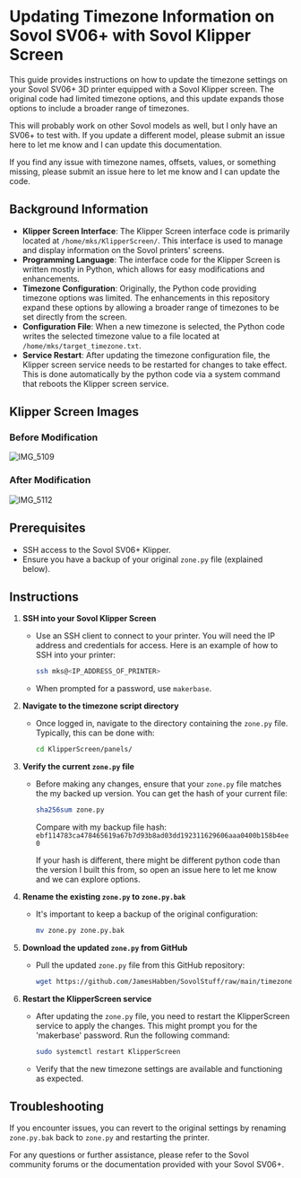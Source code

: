 # Updating Timezone Information on Sovol SV06+ with Sovol Klipper Screen

This guide provides instructions on how to update the timezone settings on your Sovol SV06+ 3D printer equipped with a Sovol Klipper screen. The original code had limited timezone options, and this update expands those options to include a broader range of timezones.

This will probably work on other Sovol models as well, but I only have an SV06+ to test with. If you update a different model, please submit an issue here to let me know and I can update this documentation.

If you find any issue with timezone names, offsets, values, or something missing, please submit an issue here to let me know and I can update the code.

## Background Information

- **Klipper Screen Interface**: The Klipper Screen interface code is primarily located at `/home/mks/KlipperScreen/`. This interface is used to manage and display information on the Sovol printers' screens.
- **Programming Language**: The interface code for the Klipper Screen is written mostly in Python, which allows for easy modifications and enhancements.
- **Timezone Configuration**: Originally, the Python code providing timezone options was limited. The enhancements in this repository expand these options by allowing a broader range of timezones to be set directly from the screen.
- **Configuration File**: When a new timezone is selected, the Python code writes the selected timezone value to a file located at `/home/mks/target_timezone.txt`.
- **Service Restart**: After updating the timezone configuration file, the Klipper screen service needs to be restarted for changes to take effect. This is done automatically by the python code via a system command that reboots the Klipper screen service.

## Klipper Screen Images
### Before Modification
![IMG_5109](https://github.com/JamesHabben/SovolStuff/assets/6327329/d35fc35b-bec7-46d4-824c-53a81957ac77)

### After Modification
![IMG_5112](https://github.com/JamesHabben/SovolStuff/assets/6327329/67b82820-8919-44f6-b7c6-90ccb73fd9ef)

## Prerequisites
- SSH access to the Sovol SV06+ Klipper.
- Ensure you have a backup of your original `zone.py` file (explained below).

## Instructions

1. **SSH into your Sovol Klipper Screen**
   - Use an SSH client to connect to your printer. You will need the IP address and credentials for access. Here is an example of how to SSH into your printer:
     ```bash
     ssh mks@<IP_ADDRESS_OF_PRINTER>
     ```
   - When prompted for a password, use `makerbase`.

2. **Navigate to the timezone script directory**
   - Once logged in, navigate to the directory containing the `zone.py` file. Typically, this can be done with:
     ```bash
     cd KlipperScreen/panels/
     ```

3. **Verify the current `zone.py` file**
   - Before making any changes, ensure that your `zone.py` file matches the my backed up version. You can get the hash of your current file:
     ```bash
     sha256sum zone.py
     ```
     Compare with my backup file hash: `ebf114783ca478465619a67b7d93b8ad03dd192311629606aaa0400b158b4ee0`

     If your hash is different, there might be different python code than the version I built this from, so open an issue here to let me know and we can explore options.

4. **Rename the existing `zone.py` to `zone.py.bak`**
   - It's important to keep a backup of the original configuration:
     ```bash
     mv zone.py zone.py.bak
     ```

5. **Download the updated `zone.py` from GitHub**
   - Pull the updated `zone.py` file from this GitHub repository:
     ```bash
     wget https://github.com/JamesHabben/SovolStuff/raw/main/timezone/zone.py
     ```

6. **Restart the KlipperScreen service**
   - After updating the `zone.py` file, you need to restart the KlipperScreen service to apply the changes. This might prompt you for the 'makerbase' password. Run the following command:
     ```bash
     sudo systemctl restart KlipperScreen
     ```
   - Verify that the new timezone settings are available and functioning as expected.

## Troubleshooting
If you encounter issues, you can revert to the original settings by renaming `zone.py.bak` back to `zone.py` and restarting the printer.

For any questions or further assistance, please refer to the Sovol community forums or the documentation provided with your Sovol SV06+.
